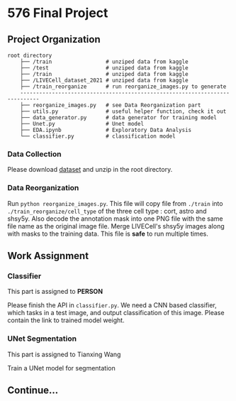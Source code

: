 # 576 Final Project

## Project Organization

```
root directory
	├── /train                 # unziped data from kaggle
	├── /test                  # unziped data from kaggle
	├── /train                 # unziped data from kaggle
	├── /LIVECell_dataset_2021 # unziped data from kaggle
	├── /train_reorganize      # run reorganize_images.py to generate
	----------------------------------------------------------------------------
	├── reorganize_images.py   # see Data Reorganization part
	├── utils.py               # useful helper function, check it out
	├── data_generator.py      # data generator for training model
	├── Unet.py                # Unet model
	├── EDA.ipynb              # Exploratory Data Analysis
	└── classifier.py          # classification model
```

### Data Collection
Please download [dataset](https://www.kaggle.com/c/sartorius-cell-instance-segmentation/data)
and unzip in the root directory.

### Data Reorganization
Run `python reorganize_images.py`. This file will copy file from `./train` into `./train_reorganize/cell_type` of the 
three cell type : cort, astro and shsy5y. Also decode the annotation mask into
one PNG file with the same file name as the original image file. Merge LIVECell's shsy5y images 
along with masks to the training data. This file is **safe** to run multiple times.

## Work Assignment

### Classifier

This part is assigned to **PERSON**

Please finish the API in `classifier.py`. We need a CNN based classifier, which tasks in
a test image, and output classification of this image. Please contain the link to trained
model weight.

### UNet Segmentation

This part is assigned to Tianxing Wang

Train a UNet model for segmentation


## Continue...
